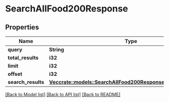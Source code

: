 # SearchAllFood200Response

## Properties

Name | Type | Description | Notes
------------ | ------------- | ------------- | -------------
**query** | **String** |  | 
**total_results** | **i32** |  | 
**limit** | **i32** |  | 
**offset** | **i32** |  | 
**search_results** | [**Vec<crate::models::SearchAllFood200ResponseSearchResultsInner>**](searchAllFood_200_response_searchResults_inner.md) |  | 

[[Back to Model list]](../README.md#documentation-for-models) [[Back to API list]](../README.md#documentation-for-api-endpoints) [[Back to README]](../README.md)



